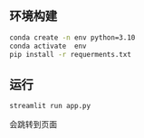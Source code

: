## 环境构建
```bash
conda create -n env python=3.10
conda activate  env
pip install -r requerments.txt
```


## 运行
```bash
streamlit run app.py
```
会跳转到页面
